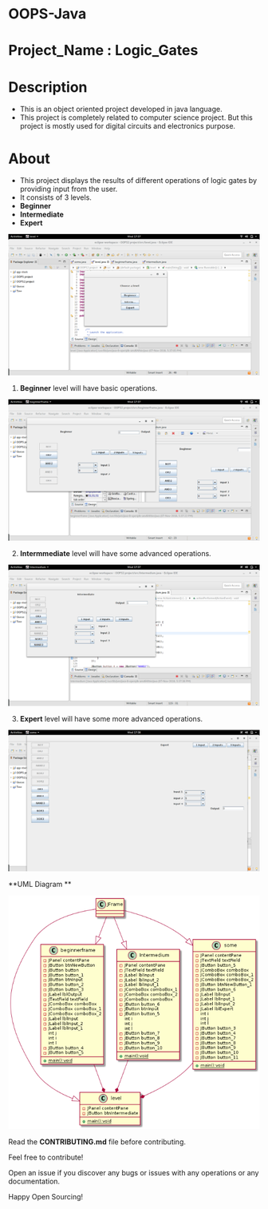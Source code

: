 # OOPS-Java

# Project_Name : Logic_Gates

# Description
- This is an object oriented project developed in java language.
- This project is completely related to computer science project. But this project is mostly used for digital circuits and electronics purpose.


# About
- This project displays the results of different operations of logic gates by providing input from the user.
- It consists of 3 levels.
- **Beginner**
- **Intermediate**
- **Expert**

![Choose a level](https://github.com/tharun143/OOPS-Java/blob/master/images/Screenshot%20from%202018-11-07%2017-37-15.png)


1. **Beginner** level will have basic operations.

![Beginner level](https://github.com/tharun143/OOPS-Java/blob/master/images/Screenshot%20from%202018-11-07%2017-37-33.png)

2. **Intermmediate** level will have some advanced operations.

![Intermmediate level](https://github.com/tharun143/OOPS-Java/blob/master/images/Screenshot%20from%202018-11-07%2017-37-53.png)

3. **Expert** level will have some more advanced operations.

![Expert level](https://github.com/tharun143/OOPS-Java/blob/master/images/Screenshot%20from%202018-11-07%2017-38-16.png)

**UML Diagram **

![](https://github.com/tharun143/OOPS-Java/blob/master/UML/tharunuml.png)

Read the **CONTRIBUTING.md** file before contributing.

Feel free to contribute!

Open an issue if you discover any bugs or issues with any operations or any documentation.

Happy Open Sourcing!
